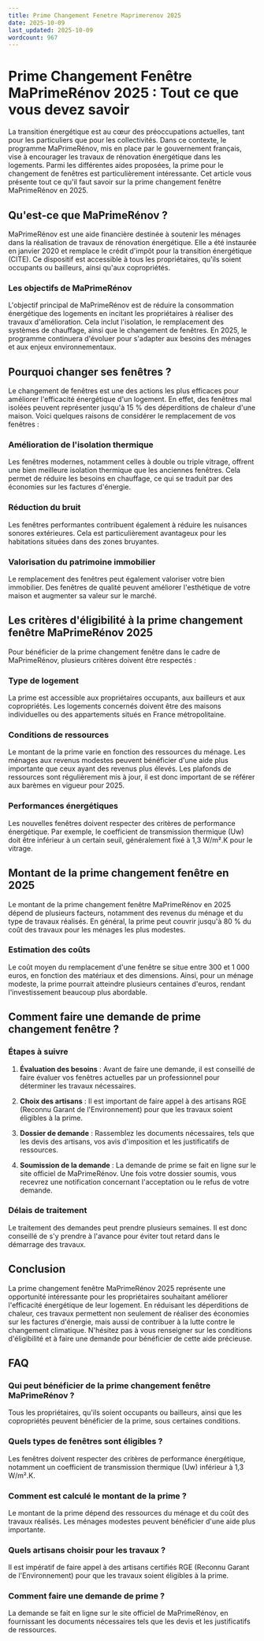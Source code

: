```yaml
---
title: Prime Changement Fenetre Maprimerenov 2025
date: 2025-10-09
last_updated: 2025-10-09
wordcount: 967
---
```


# Prime Changement Fenêtre MaPrimeRénov 2025 : Tout ce que vous devez savoir

La transition énergétique est au cœur des préoccupations actuelles, tant pour les particuliers que pour les collectivités. Dans ce contexte, le programme MaPrimeRénov, mis en place par le gouvernement français, vise à encourager les travaux de rénovation énergétique dans les logements. Parmi les différentes aides proposées, la prime pour le changement de fenêtres est particulièrement intéressante. Cet article vous présente tout ce qu'il faut savoir sur la prime changement fenêtre MaPrimeRénov en 2025.

## Qu'est-ce que MaPrimeRénov ?

MaPrimeRénov est une aide financière destinée à soutenir les ménages dans la réalisation de travaux de rénovation énergétique. Elle a été instaurée en janvier 2020 et remplace le crédit d'impôt pour la transition énergétique (CITE). Ce dispositif est accessible à tous les propriétaires, qu'ils soient occupants ou bailleurs, ainsi qu'aux copropriétés.

### Les objectifs de MaPrimeRénov

L'objectif principal de MaPrimeRénov est de réduire la consommation énergétique des logements en incitant les propriétaires à réaliser des travaux d'amélioration. Cela inclut l'isolation, le remplacement des systèmes de chauffage, ainsi que le changement de fenêtres. En 2025, le programme continuera d'évoluer pour s'adapter aux besoins des ménages et aux enjeux environnementaux.

## Pourquoi changer ses fenêtres ?

Le changement de fenêtres est une des actions les plus efficaces pour améliorer l'efficacité énergétique d'un logement. En effet, des fenêtres mal isolées peuvent représenter jusqu'à 15 % des déperditions de chaleur d'une maison. Voici quelques raisons de considérer le remplacement de vos fenêtres :

### Amélioration de l'isolation thermique

Les fenêtres modernes, notamment celles à double ou triple vitrage, offrent une bien meilleure isolation thermique que les anciennes fenêtres. Cela permet de réduire les besoins en chauffage, ce qui se traduit par des économies sur les factures d'énergie.

### Réduction du bruit

Les fenêtres performantes contribuent également à réduire les nuisances sonores extérieures. Cela est particulièrement avantageux pour les habitations situées dans des zones bruyantes.

### Valorisation du patrimoine immobilier

Le remplacement des fenêtres peut également valoriser votre bien immobilier. Des fenêtres de qualité peuvent améliorer l'esthétique de votre maison et augmenter sa valeur sur le marché.

## Les critères d'éligibilité à la prime changement fenêtre MaPrimeRénov 2025

Pour bénéficier de la prime changement fenêtre dans le cadre de MaPrimeRénov, plusieurs critères doivent être respectés :

### Type de logement

La prime est accessible aux propriétaires occupants, aux bailleurs et aux copropriétés. Les logements concernés doivent être des maisons individuelles ou des appartements situés en France métropolitaine.

### Conditions de ressources

Le montant de la prime varie en fonction des ressources du ménage. Les ménages aux revenus modestes peuvent bénéficier d'une aide plus importante que ceux ayant des revenus plus élevés. Les plafonds de ressources sont régulièrement mis à jour, il est donc important de se référer aux barèmes en vigueur pour 2025.

### Performances énergétiques

Les nouvelles fenêtres doivent respecter des critères de performance énergétique. Par exemple, le coefficient de transmission thermique (Uw) doit être inférieur à un certain seuil, généralement fixé à 1,3 W/m².K pour le vitrage.

## Montant de la prime changement fenêtre en 2025

Le montant de la prime changement fenêtre MaPrimeRénov en 2025 dépend de plusieurs facteurs, notamment des revenus du ménage et du type de travaux réalisés. En général, la prime peut couvrir jusqu'à 80 % du coût des travaux pour les ménages les plus modestes.

### Estimation des coûts

Le coût moyen du remplacement d'une fenêtre se situe entre 300 et 1 000 euros, en fonction des matériaux et des dimensions. Ainsi, pour un ménage modeste, la prime pourrait atteindre plusieurs centaines d'euros, rendant l'investissement beaucoup plus abordable.

## Comment faire une demande de prime changement fenêtre ?

### Étapes à suivre

1. **Évaluation des besoins** : Avant de faire une demande, il est conseillé de faire évaluer vos fenêtres actuelles par un professionnel pour déterminer les travaux nécessaires.
   
2. **Choix des artisans** : Il est important de faire appel à des artisans RGE (Reconnu Garant de l'Environnement) pour que les travaux soient éligibles à la prime.

3. **Dossier de demande** : Rassemblez les documents nécessaires, tels que les devis des artisans, vos avis d'imposition et les justificatifs de ressources.

4. **Soumission de la demande** : La demande de prime se fait en ligne sur le site officiel de MaPrimeRénov. Une fois votre dossier soumis, vous recevrez une notification concernant l'acceptation ou le refus de votre demande.

### Délais de traitement

Le traitement des demandes peut prendre plusieurs semaines. Il est donc conseillé de s'y prendre à l'avance pour éviter tout retard dans le démarrage des travaux.

## Conclusion

La prime changement fenêtre MaPrimeRénov 2025 représente une opportunité intéressante pour les propriétaires souhaitant améliorer l'efficacité énergétique de leur logement. En réduisant les déperditions de chaleur, ces travaux permettent non seulement de réaliser des économies sur les factures d'énergie, mais aussi de contribuer à la lutte contre le changement climatique. N'hésitez pas à vous renseigner sur les conditions d'éligibilité et à faire une demande pour bénéficier de cette aide précieuse.

## FAQ

### Qui peut bénéficier de la prime changement fenêtre MaPrimeRénov ?

Tous les propriétaires, qu'ils soient occupants ou bailleurs, ainsi que les copropriétés peuvent bénéficier de la prime, sous certaines conditions.

### Quels types de fenêtres sont éligibles ?

Les fenêtres doivent respecter des critères de performance énergétique, notamment un coefficient de transmission thermique (Uw) inférieur à 1,3 W/m².K.

### Comment est calculé le montant de la prime ?

Le montant de la prime dépend des ressources du ménage et du coût des travaux réalisés. Les ménages modestes peuvent bénéficier d'une aide plus importante.

### Quels artisans choisir pour les travaux ?

Il est impératif de faire appel à des artisans certifiés RGE (Reconnu Garant de l'Environnement) pour que les travaux soient éligibles à la prime.

### Comment faire une demande de prime ?

La demande se fait en ligne sur le site officiel de MaPrimeRénov, en fournissant les documents nécessaires tels que les devis et les justificatifs de ressources.